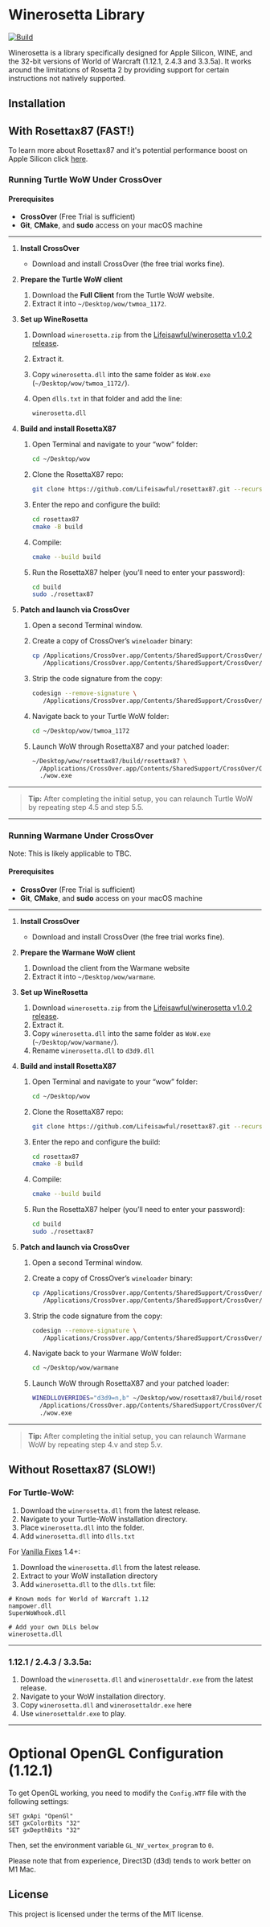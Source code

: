 # Winerosetta Library
[![Build](https://github.com/Lifeisawful/winerosetta/actions/workflows/build.yml/badge.svg)](https://github.com/Lifeisawful/winerosetta/actions/workflows/build.yml)

Winerosetta is a library specifically designed for Apple Silicon, WINE, and the 32-bit versions of World of Warcraft (1.12.1, 2.4.3 and 3.3.5a). It works around the limitations of Rosetta 2 by providing support for certain instructions not natively supported.

## Installation

## With Rosettax87 (FAST!) 

To learn more about Rosettax87 and it's potential performance boost on Apple Silicon click [here](https://github.com/Lifeisawful/rosettax87).

### Running Turtle WoW Under CrossOver

#### Prerequisites

* **CrossOver** (Free Trial is sufficient)
* **Git**, **CMake**, and **sudo** access on your macOS machine

---

1. **Install CrossOver**

   * Download and install CrossOver (the free trial works fine).

2. **Prepare the Turtle WoW client**

   1. Download the **Full Client** from the Turtle WoW website.
   2. Extract it into `~/Desktop/wow/twmoa_1172`.

3. **Set up WineRosetta**

   1. Download `winerosetta.zip` from the [Lifeisawful/winerosetta v1.0.2 release](https://github.com/Lifeisawful/winerosetta/releases/download/v1.0.2/winerosetta.zip).
   2. Extract it.
   3. Copy `winerosetta.dll` into the same folder as `WoW.exe` (`~/Desktop/wow/twmoa_1172/`).
   4. Open `dlls.txt` in that folder and add the line:

      ```txt
      winerosetta.dll
      ```

4. **Build and install RosettaX87**

   1. Open Terminal and navigate to your “wow” folder:

      ```bash
      cd ~/Desktop/wow
      ```
   2. Clone the RosettaX87 repo:

      ```bash
      git clone https://github.com/Lifeisawful/rosettax87.git --recursive
      ```
   3. Enter the repo and configure the build:

      ```bash
      cd rosettax87
      cmake -B build
      ```
   4. Compile:

      ```bash
      cmake --build build
      ```
   5. Run the RosettaX87 helper (you’ll need to enter your password):

      ```bash
      cd build
      sudo ./rosettax87
      ```

5. **Patch and launch via CrossOver**

   1. Open a second Terminal window.
   2. Create a copy of CrossOver’s `wineloader` binary:

      ```bash
      cp /Applications/CrossOver.app/Contents/SharedSupport/CrossOver/CrossOver-Hosted\ Application/wineloader \
         /Applications/CrossOver.app/Contents/SharedSupport/CrossOver/CrossOver-Hosted\ Application/wineloader2
      ```
   3. Strip the code signature from the copy:

      ```bash
      codesign --remove-signature \
         /Applications/CrossOver.app/Contents/SharedSupport/CrossOver/CrossOver-Hosted\ Application/wineloader2
      ```
   4. Navigate back to your Turtle WoW folder:

      ```bash
      cd ~/Desktop/wow/twmoa_1172
      ```
   5. Launch WoW through RosettaX87 and your patched loader:

      ```bash
      ~/Desktop/wow/rosettax87/build/rosettax87 \
        /Applications/CrossOver.app/Contents/SharedSupport/CrossOver/CrossOver-Hosted\ Application/wineloader2 \
        ./wow.exe
      ```

---

> **Tip:** After completing the initial setup, you can relaunch Turtle WoW by repeating step 4.5 and step 5.5.

----

### Running Warmane Under CrossOver

Note: This is likely applicable to TBC.

#### Prerequisites

* **CrossOver** (Free Trial is sufficient)
* **Git**, **CMake**, and **sudo** access on your macOS machine

---

1. **Install CrossOver**

   * Download and install CrossOver (the free trial works fine).

2. **Prepare the Warmane WoW client**

   1. Download the client from the Warmane website
   2. Extract it into `~/Desktop/wow/warmane`.

3. **Set up WineRosetta**

   1. Download `winerosetta.zip` from the [Lifeisawful/winerosetta v1.0.2 release](https://github.com/Lifeisawful/winerosetta/releases/download/v1.0.2/winerosetta.zip).
   2. Extract it.
   3. Copy `winerosetta.dll` into the same folder as `WoW.exe` (`~/Desktop/wow/warmane/`).
   4. Rename `winerosetta.dll` to `d3d9.dll`

4. **Build and install RosettaX87**

   1. Open Terminal and navigate to your “wow” folder:

      ```bash
      cd ~/Desktop/wow
      ```
   2. Clone the RosettaX87 repo:

      ```bash
      git clone https://github.com/Lifeisawful/rosettax87.git --recursive
      ```
   3. Enter the repo and configure the build:

      ```bash
      cd rosettax87
      cmake -B build
      ```
   4. Compile:

      ```bash
      cmake --build build
      ```
   5. Run the RosettaX87 helper (you’ll need to enter your password):

      ```bash
      cd build
      sudo ./rosettax87
      ```

5. **Patch and launch via CrossOver**

   1. Open a second Terminal window.
   2. Create a copy of CrossOver’s `wineloader` binary:

      ```bash
      cp /Applications/CrossOver.app/Contents/SharedSupport/CrossOver/CrossOver-Hosted\ Application/wineloader \
         /Applications/CrossOver.app/Contents/SharedSupport/CrossOver/CrossOver-Hosted\ Application/wineloader2
      ```
   3. Strip the code signature from the copy:

      ```bash
      codesign --remove-signature \
         /Applications/CrossOver.app/Contents/SharedSupport/CrossOver/CrossOver-Hosted\ Application/wineloader2
      ```
   4. Navigate back to your Warmane WoW folder:

      ```bash
      cd ~/Desktop/wow/warmane
      ```
   5. Launch WoW through RosettaX87 and your patched loader:

      ```bash
      WINEDLLOVERRIDES="d3d9=n,b" ~/Desktop/wow/rosettax87/build/rosettax87 \
        /Applications/CrossOver.app/Contents/SharedSupport/CrossOver/CrossOver-Hosted\ Application/wineloader2 \
        ./wow.exe
      ```

---

> **Tip:** After completing the initial setup, you can relaunch Warmane WoW by repeating step 4.v and step 5.v.


## Without Rosettax87 (SLOW!)

### For Turtle-WoW:

1. Download the `winerosetta.dll` from the latest release.
2. Navigate to your Turtle-WoW installation directory.
3. Place `winerosetta.dll` into the folder.
4. Add `winerosetta.dll` into `dlls.txt`

For [Vanilla Fixes](https://github.com/hannesmann/vanillafixes/) 1.4+:

1. Download the `winerosetta.dll` from the latest release.
2. Extract to your WoW installation directory
3. Add `winerosetta.dll` to the `dlls.txt` file:
```
# Known mods for World of Warcraft 1.12
nampower.dll
SuperWoWhook.dll

# Add your own DLLs below
winerosetta.dll
```

----

### 1.12.1 / 2.4.3 / 3.3.5a:

1. Download the `winerosetta.dll` and `winerosettaldr.exe` from the latest release.
2. Navigate to your WoW installation directory.
3. Copy `winerosetta.dll` and `winerosettaldr.exe` here
4. Use `winerosettaldr.exe` to play.


----

# Optional OpenGL Configuration (1.12.1)

To get OpenGL working, you need to modify the `Config.WTF` file with the following settings:

```
SET gxApi "OpenGl"
SET gxColorBits "32"
SET gxDepthBits "32"
```

Then, set the environment variable ```GL_NV_vertex_program``` to ```0```.

Please note that from experience, Direct3D (d3d) tends to work better on M1 Mac.

## License

This project is licensed under the terms of the MIT license. 
